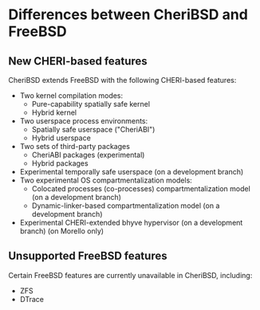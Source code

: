# Differences between CheriBSD and FreeBSD

## New CHERI-based features

CheriBSD extends FreeBSD with the following CHERI-based features:

- Two kernel compilation modes:
  - Pure-capability spatially safe kernel
  - Hybrid kernel
- Two userspace process environments:
  - Spatially safe userspace ("CheriABI")
  - Hybrid userspace
- Two sets of third-party packages
  - CheriABI packages (experimental)
  - Hybrid packages
- Experimental temporally safe userspace (on a development branch)
- Two experimental OS compartmentalization models:
  - Colocated processes (co-processes) compartmentalization model (on a
    development branch)
  - Dynamic-linker-based compartmentalization model (on a development branch)
- Experimental CHERI-extended bhyve hypervisor (on a development branch) (on
  Morello only)

## Unsupported FreeBSD features

Certain FreeBSD features are currently unavailable in CheriBSD, including:

- ZFS
- DTrace
